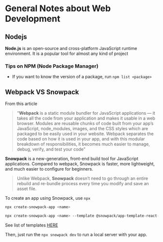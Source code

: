 # General Notes about Web Development

## Nodejs

**Node.js** is an open-source and cross-platform JavaScript runtime environment. It is a popular tool for almost any kind of project


### Tips on NPM (Node Package Manager)

- If you want to know the version of a package, run `npm list <package>`

## Webpack VS Snowpack

From this article
>"**Webpack** is a static module bundler for JavaScript applications — it takes all the code from your application and makes it usable in a web browser. Modules are reusable chunks of code built from your app’s JavaScript, node_modules, images, and the CSS styles which are packaged to be easily used in your website. Webpack separates the code based on how it is used in your app, and with this modular breakdown of responsibilities, it becomes much easier to manage, debug, verify, and test your code"

**Snowpack** is a new-generation, front-end build tool for JavaScript applications. Compared to webpack, Snowpack is faster, more lightweight, and much easier to configure for beginners.

>Unlike Webpack, **Snowpack** doesn’t need to go through an entire rebuild and re-bundle process every time you modify and save an asset file.

To create an app using Snowpack, use `npx`

```sh
npx create-snowpack-app <name>
```

```sh
npx create-snowpack-app <name> --template @snowpack/app-template-react-typescript
```

See list of templates [HERE](https://www.npmjs.com/search?q=keywords:csa-template)

Then, just run the `npx snowpack dev` to run a local server with your app.